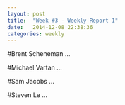 ```yaml
---
layout: post
title:  "Week #3 - Weekly Report 1"
date:   2014-12-08 22:38:36
categories: weekly
---
```


#Brent Scheneman
...

#Michael Vartan
...

#Sam Jacobs
...

#Steven Le
...

